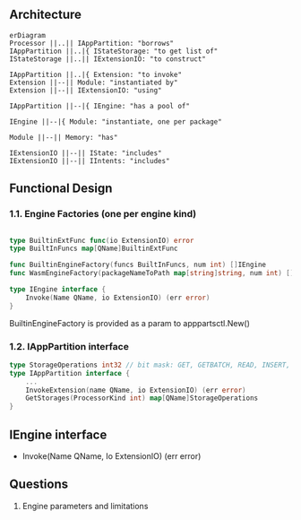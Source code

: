 ## Architecture
```mermaid
erDiagram
Processor ||..|| IAppPartition: "borrows"
IAppPartition ||..|{ IStateStorage: "to get list of" 
IStateStorage ||..|| IExtensionIO: "to construct"

IAppPartition ||..|{ Extension: "to invoke"
Extension ||--|| Module: "instantiated by"
Extension ||--|| IExtensionIO: "using"

IAppPartition ||--|{ IEngine: "has a pool of"

IEngine ||--|{ Module: "instantiate, one per package"

Module ||--|| Memory: "has"

IExtensionIO ||--|| IState: "includes"
IExtensionIO ||--|| IIntents: "includes"
```

## Functional Design

### 1.1. Engine Factories (one per engine kind)

```go

type BuiltinExtFunc func(io ExtensionIO) error
type BuiltInFuncs map[QName]BuiltinExtFunc

func BuiltinEngineFactory(funcs BuiltInFuncs, num int) []IEngine
func WasmEngineFactory(packageNameToPath map[string]string, num int) []IEngine

type IEngine interface {
    Invoke(Name QName, io ExtensionIO) (err error)
}
```

BuiltinEngineFactory is provided as a param to apppartsctl.New()

### 1.2. IAppPartition interface

```go
type StorageOperations int32 // bit mask: GET, GETBATCH, READ, INSERT, UPDATE
type IAppPartition interface {
    ...
    InvokeExtension(name QName, io ExtensionIO) (err error)
    GetStorages(ProcessorKind int) map[QName]StorageOperations
}
```


## IEngine interface
- Invoke(Name QName, Io ExtensionIO) (err error)


## Questions
1. Engine parameters and limitations
